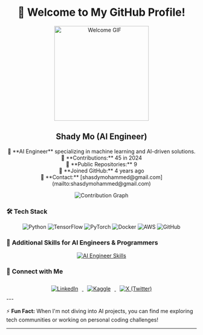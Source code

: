 <div align="center">
  <h1>👋 Welcome to My GitHub Profile!</h1>
  <img src="https://media.giphy.com/media/3o7btPCcdNniyf0ArS/giphy.gif" alt="Welcome GIF" width="250"/>
  
  <h2>Shady Mo (AI Engineer)</h2>
  
  <p>
    🔹 **AI Engineer** specializing in machine learning and AI-driven solutions.<br>
    🔹 **Contributions:** 45 in 2024<br>
    🔹 **Public Repositories:** 9<br>
    🔹 **Joined GitHub:** 4 years ago<br>
    🔹 **Contact:** [shasdymohammed@gmail.com](mailto:shasdymohammed@gmail.com)
  </p>
  
  <img src="https://github-readme-stats.vercel.app/api?username=shady-mo20&show_icons=true&theme=dark&count_private=true" alt="Contribution Graph"/>
  
</div>

### 🛠️ **Tech Stack**

<div align="center">
  <img src="https://img.shields.io/badge/Python-3670A0?style=for-the-badge&logo=python&logoColor=ffdd54" alt="Python"/>
  <img src="https://img.shields.io/badge/TensorFlow-FF6F00?style=for-the-badge&logo=tensorflow&logoColor=white" alt="TensorFlow"/>
  <img src="https://img.shields.io/badge/PyTorch-EE4C2C?style=for-the-badge&logo=pytorch&logoColor=white" alt="PyTorch"/>
  <img src="https://img.shields.io/badge/Docker-2496ED?style=for-the-badge&logo=docker&logoColor=white" alt="Docker"/>
  <img src="https://img.shields.io/badge/AWS-232F3E?style=for-the-badge&logo=amazon-aws&logoColor=white" alt="AWS"/>
  <img src="https://img.shields.io/badge/GitHub-181717?style=for-the-badge&logo=github&logoColor=white" alt="GitHub"/>
</div>


### 🚀 **Additional Skills for AI Engineers & Programmers**

<p align="center">
  <a href="https://skillicons.dev">
    <img src="https://skillicons.dev/icons?i=python,tensorflow,pytorch,docker,kubernetes,aws,gcp,linux,r,cpp,java,scala,git,github,flask,fastapi,sql,mongodb,redis" alt="AI Engineer Skills" />
  </a>
</p>

### 🔗 **Connect with Me**

<div align="center">
  <a href="https://www.linkedin.com/in/engshady-mohamed-842b93173/" target="_blank">
    <img src="https://img.icons8.com/color/48/000000/linkedin.png" alt="LinkedIn" style="margin: 10px;"/>
  </a>
  <a href="https://www.kaggle.com/shadymohammed205/code" target="_blank">
    <img src="https://img.icons8.com/windows/50/1A73E8/kaggle.png" alt="Kaggle" style="margin: 10px;"/>
  </a>
  <a href="https://x.com/shady_en102" target="_blank">
    <img src="https://img.icons8.com/color/48/000000/twitter--v1.png" alt="X (Twitter)" style="margin: 10px;"/>
  </a>
</div>
---

⚡ **Fun Fact:** When I'm not diving into AI projects, you can find me exploring tech communities or working on personal coding challenges!

---
